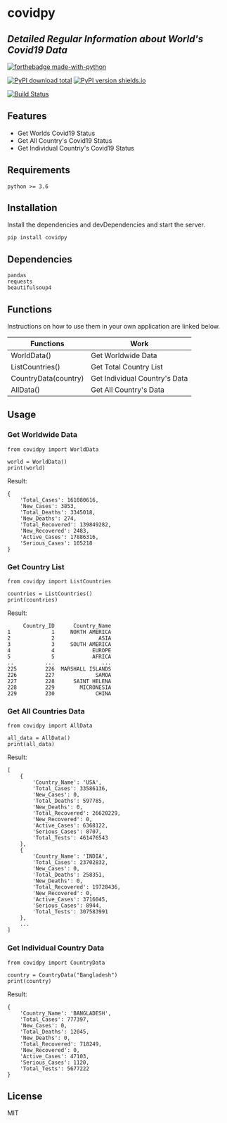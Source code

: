 # covidpy
## _Detailed Regular Information about World's Covid19 Data_

[![forthebadge made-with-python](http://ForTheBadge.com/images/badges/made-with-python.svg)](https://www.python.org/)

[![PyPI download total](https://img.shields.io/pypi/dt/ansicolortags.svg)](https://pypi.org/project/covidpy/)
[![PyPI version shields.io](https://img.shields.io/pypi/v/ansicolortags.svg)](https://pypi.org/project/covidpy/)

[![Build Status](https://travis-ci.org/joemccann/dillinger.svg?branch=master)](https://github.com/hridoyboss12/Covidpy)


## Features

- Get Worlds Covid19 Status
- Get All Country's Covid19 Status
- Get Individual Countriy's Covid19 Status

## Requirements
```
python >= 3.6
```
## Installation

Install the dependencies and devDependencies and start the server.

```
pip install covidpy
```

## Dependencies
```
pandas
requests
beautifulsoup4
```


## Functions

Instructions on how to use them in your own application are linked below.

| Functions | Work |
| ------ | ------ |
| WorldData() | Get Worldwide Data |
| ListCountries() | Get Total Country List |
| CountryData(country) | Get Individual Country's Data |
| AllData() | Get All Country's Data |

## Usage
### Get Worldwide Data
```
from covidpy import WorldData

world = WorldData()
print(world)
```

Result:

```
{
    'Total_Cases': 161080616, 
    'New_Cases': 3853,
    'Total_Deaths': 3345018,
    'New_Deaths': 274,
    'Total_Recovered': 139849282,
    'New_Recovered': 2483,
    'Active_Cases': 17886316,
    'Serious_Cases': 105218
}
```

### Get Country List
```
from covidpy import ListCountries

countries = ListCountries()
print(countries)
```

Result:

```
     Country_ID      Country_Name
1             1     NORTH AMERICA
2             2              ASIA
3             3     SOUTH AMERICA
4             4            EUROPE
5             5            AFRICA
..          ...               ...
225         226  MARSHALL ISLANDS
226         227             SAMOA
227         228      SAINT HELENA
228         229        MICRONESIA
229         230             CHINA
```


### Get All Countries Data
```
from covidpy import AllData

all_data = AllData()
print(all_data)
```

Result:

```
[
    {
        'Country_Name': 'USA', 
        'Total_Cases': 33586136, 
        'New_Cases': 0, 
        'Total_Deaths': 597785, 
        'New_Deaths': 0, 
        'Total_Recovered': 26620229, 
        'New_Recovered': 0, 
        'Active_Cases': 6368122, 
        'Serious_Cases': 8707, 
        'Total_Tests': 461476543
    },
    {
        'Country_Name': 'INDIA', 
        'Total_Cases': 23702832, 
        'New_Cases': 0, 
        'Total_Deaths': 258351, 
        'New_Deaths': 0, 
        'Total_Recovered': 19728436, 
        'New_Recovered': 0, 
        'Active_Cases': 3716045, 
        'Serious_Cases': 8944, 
        'Total_Tests': 307583991
    },
    ...
]
```

### Get Individual Country Data
```
from covidpy import CountryData

country = CountryData("Bangladesh")
print(country)
```

Result:

```
{
    'Country_Name': 'BANGLADESH', 
    'Total_Cases': 777397, 
    'New_Cases': 0, 
    'Total_Deaths': 12045, 
    'New_Deaths': 0, 
    'Total_Recovered': 718249, 
    'New_Recovered': 0, 
    'Active_Cases': 47103, 
    'Serious_Cases': 1120, 
    'Total_Tests': 5677222
}
```

## License

MIT



